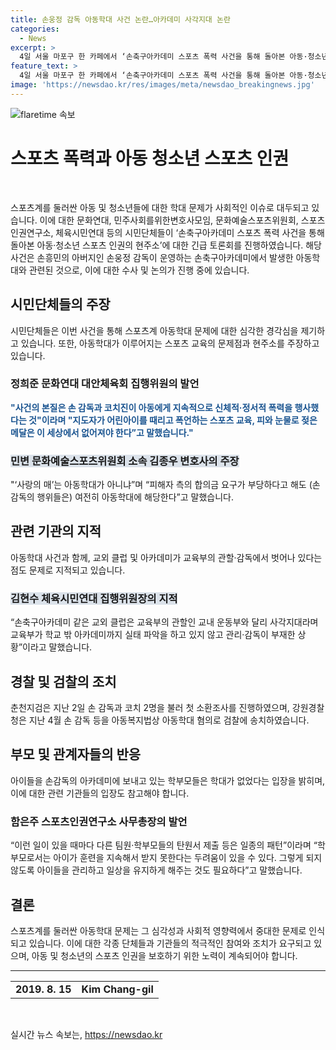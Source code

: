 ```yaml
---
title: 손웅정 감독 아동학대 사건 논란…아카데미 사각지대 논란
categories:
  - News
excerpt: >
  4일 서울 마포구 한 카페에서 ‘손축구아카데미 스포츠 폭력 사건을 통해 돌아본 아동·청소년 스포츠 인권의 현주소’ 토론회가 열렸다. 손흥민의 아버지 손웅정 감독이 운영하는 아카데미에서 아동학대 논란이 제기되며 시민단체들이 아동학대를 규탄하고 있다. 손 감독과 코치 2명은 아동학대 혐의로 검찰에 송치됐고, 이에 대한 토론과 반론이 이어지고 있다. 해당 아카데미의 교육부 밖 위치와 관리감독 부재도 문제로 지적되고 있으며, 이에 관련된 합의금 요구와 학부모들의 입장도 대립하고 있다.
feature_text: >
  4일 서울 마포구 한 카페에서 ‘손축구아카데미 스포츠 폭력 사건을 통해 돌아본 아동·청소년 스포츠 인권의 현주소’ 토론회가 열렸다. 손흥민의 아버지 손웅정 감독이 운영하는 아카데미에서 아동학대 논란이 제기되며 시민단체들이 아동학대를 규탄하고 있다. 손 감독과 코치 2명은 아동학대 혐의로 검찰에 송치됐고, 이에 대한 토론과 반론이 이어지고 있다. 해당 아카데미의 교육부 밖 위치와 관리감독 부재도 문제로 지적되고 있으며, 이에 관련된 합의금 요구와 학부모들의 입장도 대립하고 있다.
image: 'https://newsdao.kr/res/images/meta/newsdao_breakingnews.jpg'
---
```


<p><img src="https://newsdao.kr/res/images/meta/newsdao_breakingnews.jpg" alt="flaretime 속보" /></p>

<h1 data-ke-size="size32">스포츠 폭력과 아동 청소년 스포츠 인권</h1>

<p data-ke-size="size16">&nbsp;</p>

<p>스포츠계를 둘러싼 아동 및 청소년들에 대한 학대 문제가 사회적인 이슈로 대두되고 있습니다. 이에 대한 문화연대, 민주사회를위한변호사모임, 문화예술스포츠위원회, 스포츠인권연구소, 체육시민연대 등의 시민단체들이 ‘손축구아카데미 스포츠 폭력 사건을 통해 돌아본 아동·청소년 스포츠 인권의 현주소’에 대한 긴급 토론회를 진행하였습니다. 해당 사건은 손흥민의 아버지인 손웅정 감독이 운영하는 손축구아카데미에서 발생한 아동학대와 관련된 것으로, 이에 대한 수사 및 논의가 진행 중에 있습니다.</p>

<h2 data-ke-size="size26">시민단체들의 주장</h2>

<p data-ke-size="size16">시민단체들은 이번 사건을 통해 스포츠계 아동학대 문제에 대한 심각한 경각심을 제기하고 있습니다. 또한, 아동학대가 이루어지는 스포츠 교육의 문제점과 현주소를 주장하고 있습니다.</p>

<h3 data-ke-size="size24">정희준 문화연대 대안체육회 집행위원의 발언</h3>

<p data-ke-size="size16"><b><span style="color: #1a5490;">"사건의 본질은 손 감독과 코치진이 아동에게 지속적으로 신체적·정서적 폭력을 행사했다는 것"이라며 "지도자가 어린아이를 때리고 폭언하는 스포츠 교육, 피와 눈물로 젖은 메달은 이 세상에서 없어져야 한다”고 말했습니다."</span></b></p>

<h3 data-ke-size="size24"><b><span style="background-color: #21538527;">민변 문화예술스포츠위원회 소속 김종우 변호사의 주장</span></b></h3>

<p data-ke-size="size16">"‘사랑의 매’는 아동학대가 아니냐”며 “피해자 측의 합의금 요구가 부당하다고 해도 (손 감독의 행위들은) 여전히 아동학대에 해당한다”고 말했습니다.</p>

<h2 data-ke-size="size26">관련 기관의 지적</h2>

<p data-ke-size="size16">아동학대 사건과 함께, 교외 클럽 및 아카데미가 교육부의 관할·감독에서 벗어나 있다는 점도 문제로 지적되고 있습니다.</p>

<h3 data-ke-size="size24"><b><span style="background-color: #21538527;">김현수 체육시민연대 집행위원장의 지적</span></b></h3>

<p data-ke-size="size16">“손축구아카데미 같은 교외 클럽은 교육부의 관할인 교내 운동부와 달리 사각지대라며 교육부가 학교 밖 아카데미까지 실태 파악을 하고 있지 않고 관리·감독이 부재한 상황”이라고 말했습니다.</p>

<h2 data-ke-size="size26">경찰 및 검찰의 조치</h2>

<p data-ke-size="size16">춘천지검은 지난 2일 손 감독과 코치 2명을 불러 첫 소환조사를 진행하였으며, 강원경찰청은 지난 4월 손 감독 등을 아동복지법상 아동학대 혐의로 검찰에 송치하였습니다.</p>

<h2 data-ke-size="size26">부모 및 관계자들의 반응</h2>

<p data-ke-size="size16">아이들을 손감독의 아카데미에 보내고 있는 학부모들은 학대가 없었다는 입장을 밝히며, 이에 대한 관련 기관들의 입장도 참고해야 합니다.</p>

<h3 data-ke-size="size24">함은주 스포츠인권연구소 사무총장의 발언</h3>

<p data-ke-size="size16">“이런 일이 있을 때마다 다른 팀원·학부모들의 탄원서 제출 등은 일종의 패턴”이라며 “학부모로서는 아이가 훈련을 지속해서 받지 못한다는 두려움이 있을 수 있다. 그렇게 되지 않도록 아이들을 관리하고 일상을 유지하게 해주는 것도 필요하다”고 말했습니다.</p>

<h2 data-ke-size="size26">결론</h2>

<p data-ke-size="size16">스포츠계를 둘러싼 아동학대 문제는 그 심각성과 사회적 영향력에서 중대한 문제로 인식되고 있습니다. 이에 대한 각종 단체들과 기관들의 적극적인 참여와 조치가 요구되고 있으며, 아동 및 청소년의 스포츠 인권을 보호하기 위한 노력이 계속되어야 합니다.</p>

<hr>

<table>
<tbody>
<tr>
<td style="text-align: center; height: 17px;"><b>2019. 8. 15</b></td>
<td style="text-align: center; height: 17px;"><b>Kim Chang-gil</b></td>
</tr>
</tbody>
</table>

<p data-ke-size="size16">&nbsp;</p>
실시간 뉴스 속보는, <a href="https://newsdao.kr" rel="dofollow">https://newsdao.kr</a>


